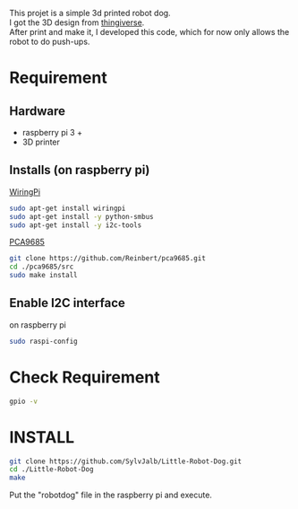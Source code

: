 This projet is a simple 3d printed robot dog.     
I got the 3D design from [thingiverse](https://www.thingiverse.com/thing:73530).     
After print and make it, I developed this code, which for now only allows the robot to do push-ups.

#  Requirement
## Hardware
- raspberry pi 3 +
- 3D printer

## Installs (on raspberry pi)
[WiringPi](https://github.com/WiringPi/WiringPi)   
```bash
sudo apt-get install wiringpi
sudo apt-get install -y python-smbus
sudo apt-get install -y i2c-tools
```

[PCA9685](https://github.com/Reinbert/pca9685)
```bash
git clone https://github.com/Reinbert/pca9685.git
cd ./pca9685/src
sudo make install
```

## Enable I2C interface 
on raspberry pi
```bash
sudo raspi-config
```

#  Check Requirement
```bash
gpio -v
```

# INSTALL
```bash
git clone https://github.com/SylvJalb/Little-Robot-Dog.git
cd ./Little-Robot-Dog
make
```
Put the "robotdog" file in the raspberry pi and execute.    
